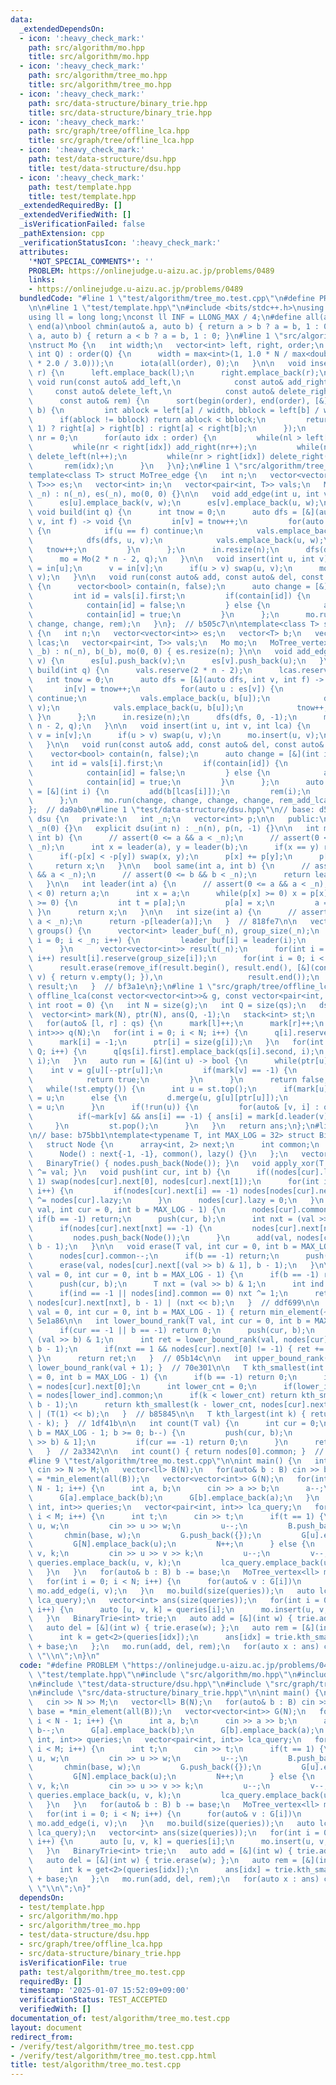 ```yaml
---
data:
  _extendedDependsOn:
  - icon: ':heavy_check_mark:'
    path: src/algorithm/mo.hpp
    title: src/algorithm/mo.hpp
  - icon: ':heavy_check_mark:'
    path: src/algorithm/tree_mo.hpp
    title: src/algorithm/tree_mo.hpp
  - icon: ':heavy_check_mark:'
    path: src/data-structure/binary_trie.hpp
    title: src/data-structure/binary_trie.hpp
  - icon: ':heavy_check_mark:'
    path: src/graph/tree/offline_lca.hpp
    title: src/graph/tree/offline_lca.hpp
  - icon: ':heavy_check_mark:'
    path: test/data-structure/dsu.hpp
    title: test/data-structure/dsu.hpp
  - icon: ':heavy_check_mark:'
    path: test/template.hpp
    title: test/template.hpp
  _extendedRequiredBy: []
  _extendedVerifiedWith: []
  _isVerificationFailed: false
  _pathExtension: cpp
  _verificationStatusIcon: ':heavy_check_mark:'
  attributes:
    '*NOT_SPECIAL_COMMENTS*': ''
    PROBLEM: https://onlinejudge.u-aizu.ac.jp/problems/0489
    links:
    - https://onlinejudge.u-aizu.ac.jp/problems/0489
  bundledCode: "#line 1 \"test/algorithm/tree_mo.test.cpp\"\n#define PROBLEM \"https://onlinejudge.u-aizu.ac.jp/problems/0489\"\
    \n\n#line 1 \"test/template.hpp\"\n#include <bits/stdc++.h>\nusing namespace std;\n\
    using ll = long long;\nconst ll INF = LLONG_MAX / 4;\n#define all(a) begin(a),\
    \ end(a)\nbool chmin(auto& a, auto b) { return a > b ? a = b, 1 : 0; }\nbool chmax(auto&\
    \ a, auto b) { return a < b ? a = b, 1 : 0; }\n#line 1 \"src/algorithm/mo.hpp\"\
    \nstruct Mo {\n   int width;\n   vector<int> left, right, order;\n   Mo(int N,\
    \ int Q) : order(Q) {\n      width = max<int>(1, 1.0 * N / max<double>(1.0, sqrt(Q\
    \ * 2.0 / 3.0)));\n      iota(all(order), 0);\n   }\n\n   void insert(int l, int\
    \ r) {\n      left.emplace_back(l);\n      right.emplace_back(r);\n   }\n\n  \
    \ void run(const auto& add_left,\n            const auto& add_right,\n       \
    \     const auto& delete_left,\n            const auto& delete_right,\n      \
    \      const auto& rem) {\n      sort(begin(order), end(order), [&](int a, int\
    \ b) {\n         int ablock = left[a] / width, bblock = left[b] / width;\n   \
    \      if(ablock != bblock) return ablock < bblock;\n         return (ablock &\
    \ 1) ? right[a] > right[b] : right[a] < right[b];\n      });\n      int nl = 0,\
    \ nr = 0;\n      for(auto idx : order) {\n         while(nl > left[idx]) add_left(--nl);\n\
    \         while(nr < right[idx]) add_right(nr++);\n         while(nl < left[idx])\
    \ delete_left(nl++);\n         while(nr > right[idx]) delete_right(--nr);\n  \
    \       rem(idx);\n      }\n   }\n};\n#line 1 \"src/algorithm/tree_mo.hpp\"\n\
    template<class T> struct MoTree_edge {\n   int n;\n   vector<vector<pair<int,\
    \ T>>> es;\n   vector<int> in;\n   vector<pair<int, T>> vals;\n   Mo mo;\n   MoTree_edge(int\
    \ _n) : n(_n), es(_n), mo(0, 0) {}\n\n   void add_edge(int u, int v, T w) {\n\
    \      es[u].emplace_back(v, w);\n      es[v].emplace_back(u, w);\n   }\n\n  \
    \ void build(int q) {\n      int tnow = 0;\n      auto dfs = [&](auto dfs, int\
    \ v, int f) -> void {\n         in[v] = tnow++;\n         for(auto [u, w] : es[v])\
    \ {\n            if(u == f) continue;\n            vals.emplace_back(u, w);\n\
    \            dfs(dfs, u, v);\n            vals.emplace_back(u, w);\n         \
    \   tnow++;\n         }\n      };\n      in.resize(n);\n      dfs(dfs, 0, -1);\n\
    \      mo = Mo(2 * n - 2, q);\n   }\n\n   void insert(int u, int v) {\n      u\
    \ = in[u];\n      v = in[v];\n      if(u > v) swap(u, v);\n      mo.insert(u,\
    \ v);\n   }\n\n   void run(const auto& add, const auto& del, const auto& rem)\
    \ {\n      vector<bool> contain(n, false);\n      auto change = [&](int i) {\n\
    \         int id = vals[i].first;\n         if(contain[id]) {\n            del(vals[i].second);\n\
    \            contain[id] = false;\n         } else {\n            add(vals[i].second);\n\
    \            contain[id] = true;\n         }\n      };\n      mo.run(change, change,\
    \ change, change, rem);\n   }\n};  // b505c7\n\ntemplate<class T> struct MoTree_vertex\
    \ {\n   int n;\n   vector<vector<int>> es;\n   vector<T> b;\n   vector<int> in,\
    \ lcas;\n   vector<pair<int, T>> vals;\n   Mo mo;\n   MoTree_vertex(int _n, vector<T>\
    \ _b) : n(_n), b(_b), mo(0, 0) { es.resize(n); }\n\n   void add_edge(int u, int\
    \ v) {\n      es[u].push_back(v);\n      es[v].push_back(u);\n   }\n\n   void\
    \ build(int q) {\n      vals.reserve(2 * n - 2);\n      lcas.reserve(q);\n   \
    \   int tnow = 0;\n      auto dfs = [&](auto dfs, int v, int f) -> void {\n  \
    \       in[v] = tnow++;\n         for(auto u : es[v]) {\n            if(u == f)\
    \ continue;\n            vals.emplace_back(u, b[u]);\n            dfs(dfs, u,\
    \ v);\n            vals.emplace_back(u, b[u]);\n            tnow++;\n        \
    \ }\n      };\n      in.resize(n);\n      dfs(dfs, 0, -1);\n      mo = Mo(2 *\
    \ n - 2, q);\n   }\n\n   void insert(int u, int v, int lca) {\n      u = in[u],\
    \ v = in[v];\n      if(u > v) swap(u, v);\n      mo.insert(u, v);\n      lcas.push_back(lca);\n\
    \   }\n\n   void run(const auto& add, const auto& del, const auto& rem) {\n  \
    \    vector<bool> contain(n, false);\n      auto change = [&](int i) {\n     \
    \    int id = vals[i].first;\n         if(contain[id]) {\n            del(vals[i].second);\n\
    \            contain[id] = false;\n         } else {\n            add(vals[i].second);\n\
    \            contain[id] = true;\n         }\n      };\n      auto rem_add_lca\
    \ = [&](int i) {\n         add(b[lcas[i]]);\n         rem(i);\n         del(b[lcas[i]]);\n\
    \      };\n      mo.run(change, change, change, change, rem_add_lca);\n   }\n\
    };  // da9ab0\n#line 1 \"test/data-structure/dsu.hpp\"\n// base: d569f4\nstruct\
    \ dsu {\n   private:\n   int _n;\n   vector<int> p;\n\n   public:\n   dsu() :\
    \ _n(0) {}\n   explicit dsu(int n) : _n(n), p(n, -1) {}\n\n   int merge(int a,\
    \ int b) {\n      // assert(0 <= a && a < _n);\n      // assert(0 <= b && b <\
    \ _n);\n      int x = leader(a), y = leader(b);\n      if(x == y) return x;\n\
    \      if(-p[x] < -p[y]) swap(x, y);\n      p[x] += p[y];\n      p[y] = x;\n \
    \     return x;\n   }\n\n   bool same(int a, int b) {\n      // assert(0 <= a\
    \ && a < _n);\n      // assert(0 <= b && b < _n);\n      return leader(a) == leader(b);\n\
    \   }\n\n   int leader(int a) {\n      // assert(0 <= a && a < _n);\n      if(p[a]\
    \ < 0) return a;\n      int x = a;\n      while(p[x] >= 0) x = p[x];\n      while(p[a]\
    \ >= 0) {\n         int t = p[a];\n         p[a] = x;\n         a = t;\n     \
    \ }\n      return x;\n   }\n\n   int size(int a) {\n      // assert(0 <= a &&\
    \ a < _n);\n      return -p[leader(a)];\n   }  // 818fe7\n\n   vector<vector<int>>\
    \ groups() {\n      vector<int> leader_buf(_n), group_size(_n);\n      for(int\
    \ i = 0; i < _n; i++) {\n         leader_buf[i] = leader(i);\n         group_size[leader_buf[i]]++;\n\
    \      }\n      vector<vector<int>> result(_n);\n      for(int i = 0; i < _n;\
    \ i++) result[i].reserve(group_size[i]);\n      for(int i = 0; i < _n; i++) result[leader_buf[i]].push_back(i);\n\
    \      result.erase(remove_if(result.begin(), result.end(), [&](const vector<int>&\
    \ v) { return v.empty(); }),\n                   result.end());\n      return\
    \ result;\n   }  // bf3a1e\n};\n#line 1 \"src/graph/tree/offline_lca.hpp\"\nvector<int>\
    \ offline_lca(const vector<vector<int>>& g, const vector<pair<int, int>>& qs,\
    \ int root = 0) {\n   int N = size(g);\n   int Q = size(qs);\n   dsu d(N);\n \
    \  vector<int> mark(N), ptr(N), ans(Q, -1);\n   stack<int> st;\n   st.push(root);\n\
    \   for(auto& [l, r] : qs) {\n      mark[l]++;\n      mark[r]++;\n   }\n\n   vector<vector<pair<int,\
    \ int>>> q(N);\n   for(int i = 0; i < N; i++) {\n      q[i].reserve(mark[i]);\n\
    \      mark[i] = -1;\n      ptr[i] = size(g[i]);\n   }\n   for(int i = 0; i <\
    \ Q; i++) {\n      q[qs[i].first].emplace_back(qs[i].second, i);\n      q[qs[i].second].emplace_back(qs[i].first,\
    \ i);\n   }\n   auto run = [&](int u) -> bool {\n      while(ptr[u]) {\n     \
    \    int v = g[u][--ptr[u]];\n         if(mark[v] == -1) {\n            st.push(v);\n\
    \            return true;\n         }\n      }\n      return false;\n   };\n\n\
    \   while(!st.empty()) {\n      int u = st.top();\n      if(mark[u] == -1) mark[u]\
    \ = u;\n      else {\n         d.merge(u, g[u][ptr[u]]);\n         mark[d.leader(u)]\
    \ = u;\n      }\n      if(!run(u)) {\n         for(auto& [v, i] : q[u]) {\n  \
    \          if(~mark[v] && ans[i] == -1) { ans[i] = mark[d.leader(v)]; }\n    \
    \     }\n         st.pop();\n      }\n   }\n   return ans;\n};\n#line 1 \"src/data-structure/binary_trie.hpp\"\
    \n// base: b75bb1\ntemplate<typename T, int MAX_LOG = 32> struct BinaryTrie {\n\
    \   struct Node {\n      array<int, 2> next;\n      int common;\n      T lazy;\n\
    \      Node() : next{-1, -1}, common(), lazy() {}\n   };\n   vector<Node> nodes;\n\
    \   BinaryTrie() { nodes.push_back(Node()); }\n   void apply_xor(T val) { nodes[0].lazy\
    \ ^= val; }\n   void push(int cur, int b) {\n      if((nodes[cur].lazy >> b) &\
    \ 1) swap(nodes[cur].next[0], nodes[cur].next[1]);\n      for(int i = 0; i < 2;\
    \ i++) {\n         if(nodes[cur].next[i] == -1) nodes[nodes[cur].next[i]].lazy\
    \ ^= nodes[cur].lazy;\n      }\n      nodes[cur].lazy = 0;\n   }\n   void add(T\
    \ val, int cur = 0, int b = MAX_LOG - 1) {\n      nodes[cur].common++;\n     \
    \ if(b == -1) return;\n      push(cur, b);\n      int nxt = (val >> (T)b) & (T)1;\n\
    \      if(nodes[cur].next[nxt] == -1) {\n         nodes[cur].next[nxt] = size(nodes);\n\
    \         nodes.push_back(Node());\n      }\n      add(val, nodes[cur].next[nxt],\
    \ b - 1);\n   }\n\n   void erase(T val, int cur = 0, int b = MAX_LOG - 1) {\n\
    \      nodes[cur].common--;\n      if(b == -1) return;\n      push(cur, b);\n\
    \      erase(val, nodes[cur].next[(val >> b) & 1], b - 1);\n   }\n\n   T min_element(T\
    \ val = 0, int cur = 0, int b = MAX_LOG - 1) {\n      if(b == -1) return 0;\n\
    \      push(cur, b);\n      T nxt = (val >> b) & 1;\n      int ind = nodes[cur].next[nxt];\n\
    \      if(ind == -1 || nodes[ind].common == 0) nxt ^= 1;\n      return min_element(val,\
    \ nodes[cur].next[nxt], b - 1) | (nxt << b);\n   }  // ddf699\n\n   T max_element(T\
    \ val = 0, int cur = 0, int b = MAX_LOG - 1) { return min_element(~val); }  //\
    \ 5e1a86\n\n   int lower_bound_rank(T val, int cur = 0, int b = MAX_LOG - 1) {\n\
    \      if(cur == -1 || b == -1) return 0;\n      push(cur, b);\n      T nxt =\
    \ (val >> b) & 1;\n      int ret = lower_bound_rank(val, nodes[cur].next[nxt],\
    \ b - 1);\n      if(nxt == 1 && nodes[cur].next[0] != -1) { ret += nodes[nodes[cur].next[0]].common;\
    \ }\n      return ret;\n   }  // 05b14c\n\n   int upper_bound_rank(T val) { return\
    \ lower_bound_rank(val + 1); }  // 70e301\n\n   T kth_smallest(int k, int cur\
    \ = 0, int b = MAX_LOG - 1) {\n      if(b == -1) return 0;\n      int lower_ind\
    \ = nodes[cur].next[0];\n      int lower_cnt = 0;\n      if(lower_ind != -1) lower_cnt\
    \ = nodes[lower_ind].common;\n      if(k < lower_cnt) return kth_smallest(k, nodes[cur].next[0],\
    \ b - 1);\n      return kth_smallest(k - lower_cnt, nodes[cur].next[1], b - 1)\
    \ | (T(1) << b);\n   }  // b85845\n\n   T kth_largest(int k) { return kth_smallest(nodes[0].common\
    \ - k); }  // 1df41b\n\n   int count(T val) {\n      int cur = 0;\n      for(int\
    \ b = MAX_LOG - 1; b >= 0; b--) {\n         push(cur, b);\n         cur = nodes[cur].next[(val\
    \ >> b) & 1];\n         if(cur == -1) return 0;\n      }\n      return nodes[cur].common;\n\
    \   }  // 2a3342\n\n   int count() { return nodes[0].common; }  // 210f0e\n};\n\
    #line 9 \"test/algorithm/tree_mo.test.cpp\"\n\nint main() {\n   int N, M;\n  \
    \ cin >> N >> M;\n   vector<ll> B(N);\n   for(auto& b : B) cin >> b;\n   ll base\
    \ = *min_element(all(B));\n   vector<vector<int>> G(N);\n   for(int i = 0; i <\
    \ N - 1; i++) {\n      int a, b;\n      cin >> a >> b;\n      a--;\n      b--;\n\
    \      G[a].emplace_back(b);\n      G[b].emplace_back(a);\n   }\n   vector<tuple<int,\
    \ int, int>> queries;\n   vector<pair<int, int>> lca_query;\n   for(int i = 0;\
    \ i < M; i++) {\n      int t;\n      cin >> t;\n      if(t == 1) {\n         int\
    \ u, w;\n         cin >> u >> w;\n         u--;\n         B.push_back(w);\n  \
    \       chmin(base, w);\n         G.push_back({});\n         G[u].emplace_back(N);\n\
    \         G[N].emplace_back(u);\n         N++;\n      } else {\n         int u,\
    \ v, k;\n         cin >> u >> v >> k;\n         u--;\n         v--;\n        \
    \ queries.emplace_back(u, v, k);\n         lca_query.emplace_back(u, v);\n   \
    \   }\n   }\n   for(auto& b : B) b -= base;\n   MoTree_vertex<ll> mo(N, B);\n\
    \   for(int i = 0; i < N; i++) {\n      for(auto& v : G[i])\n         if(v > i)\
    \ mo.add_edge(i, v);\n   }\n   mo.build(size(queries));\n   auto lcas = offline_lca(G,\
    \ lca_query);\n   vector<int> ans(size(queries));\n   for(int i = 0; i < size(queries);\
    \ i++) {\n      auto [u, v, k] = queries[i];\n      mo.insert(u, v, lcas[i]);\n\
    \   }\n   BinaryTrie<int> trie;\n   auto add = [&](int w) { trie.add(w); };\n\
    \   auto del = [&](int w) { trie.erase(w); };\n   auto rem = [&](int idx) {\n\
    \      int k = get<2>(queries[idx]);\n      ans[idx] = trie.kth_smallest(k - 1)\
    \ + base;\n   };\n   mo.run(add, del, rem);\n   for(auto x : ans) cout << x <<\
    \ \"\\n\";\n}\n"
  code: "#define PROBLEM \"https://onlinejudge.u-aizu.ac.jp/problems/0489\"\n\n#include\
    \ \"test/template.hpp\"\n#include \"src/algorithm/mo.hpp\"\n#include \"src/algorithm/tree_mo.hpp\"\
    \n#include \"test/data-structure/dsu.hpp\"\n#include \"src/graph/tree/offline_lca.hpp\"\
    \n#include \"src/data-structure/binary_trie.hpp\"\n\nint main() {\n   int N, M;\n\
    \   cin >> N >> M;\n   vector<ll> B(N);\n   for(auto& b : B) cin >> b;\n   ll\
    \ base = *min_element(all(B));\n   vector<vector<int>> G(N);\n   for(int i = 0;\
    \ i < N - 1; i++) {\n      int a, b;\n      cin >> a >> b;\n      a--;\n     \
    \ b--;\n      G[a].emplace_back(b);\n      G[b].emplace_back(a);\n   }\n   vector<tuple<int,\
    \ int, int>> queries;\n   vector<pair<int, int>> lca_query;\n   for(int i = 0;\
    \ i < M; i++) {\n      int t;\n      cin >> t;\n      if(t == 1) {\n         int\
    \ u, w;\n         cin >> u >> w;\n         u--;\n         B.push_back(w);\n  \
    \       chmin(base, w);\n         G.push_back({});\n         G[u].emplace_back(N);\n\
    \         G[N].emplace_back(u);\n         N++;\n      } else {\n         int u,\
    \ v, k;\n         cin >> u >> v >> k;\n         u--;\n         v--;\n        \
    \ queries.emplace_back(u, v, k);\n         lca_query.emplace_back(u, v);\n   \
    \   }\n   }\n   for(auto& b : B) b -= base;\n   MoTree_vertex<ll> mo(N, B);\n\
    \   for(int i = 0; i < N; i++) {\n      for(auto& v : G[i])\n         if(v > i)\
    \ mo.add_edge(i, v);\n   }\n   mo.build(size(queries));\n   auto lcas = offline_lca(G,\
    \ lca_query);\n   vector<int> ans(size(queries));\n   for(int i = 0; i < size(queries);\
    \ i++) {\n      auto [u, v, k] = queries[i];\n      mo.insert(u, v, lcas[i]);\n\
    \   }\n   BinaryTrie<int> trie;\n   auto add = [&](int w) { trie.add(w); };\n\
    \   auto del = [&](int w) { trie.erase(w); };\n   auto rem = [&](int idx) {\n\
    \      int k = get<2>(queries[idx]);\n      ans[idx] = trie.kth_smallest(k - 1)\
    \ + base;\n   };\n   mo.run(add, del, rem);\n   for(auto x : ans) cout << x <<\
    \ \"\\n\";\n}"
  dependsOn:
  - test/template.hpp
  - src/algorithm/mo.hpp
  - src/algorithm/tree_mo.hpp
  - test/data-structure/dsu.hpp
  - src/graph/tree/offline_lca.hpp
  - src/data-structure/binary_trie.hpp
  isVerificationFile: true
  path: test/algorithm/tree_mo.test.cpp
  requiredBy: []
  timestamp: '2025-01-07 15:52:09+09:00'
  verificationStatus: TEST_ACCEPTED
  verifiedWith: []
documentation_of: test/algorithm/tree_mo.test.cpp
layout: document
redirect_from:
- /verify/test/algorithm/tree_mo.test.cpp
- /verify/test/algorithm/tree_mo.test.cpp.html
title: test/algorithm/tree_mo.test.cpp
---
```


